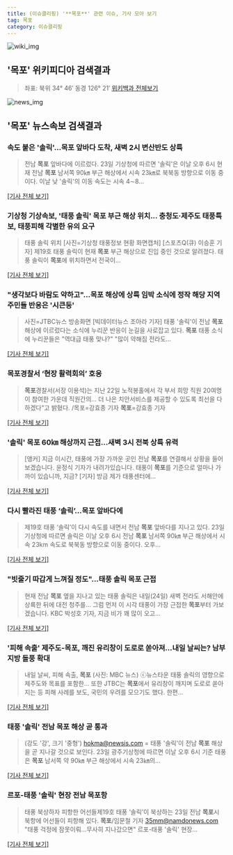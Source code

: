 ```yaml
---
title: (이슈클리핑) '**목포**' 관련 이슈, 기사 모아 보기
tag: 목포
category: 이슈클리핑
---
```

![wiki_img](https://user-images.githubusercontent.com/42597476/44503234-41136a80-a6d0-11e8-9071-6fc6418eafe4.png)
## **'**목포**'** 위키피디아 검색결과
>좌표: 북위 34° 46′ 동경 126° 21′
<a href="https://ko.wikipedia.org/wiki/목포" target="_blank">위키백과 전체보기</a>

![news_img](https://user-images.githubusercontent.com/42597476/44507050-1206f400-a6e4-11e8-8d98-7ffbfebb353f.png)

## **'**목포**'** 뉴스속보 검색결과
### 속도 붙은 '솔릭'…**목포** 앞바다 도착, 새벽 2시 변산반도 상륙

>전남 **목포** 앞바다에 이르렀다. 23일 기상청에 따르면 '솔릭'은 이날 오후 6시 현재 전남 **목포** 남서쪽 90㎞ 부근 해상에서 시속 23㎞로 북북동 방향으로 이동 중이다. 이날 낮 '솔릭'의 이동 속도는 시속 4∼8...

[[기사 전체 보기]](http://app.yonhapnews.co.kr/YNA/Basic/SNS/r.aspx?c=AKR20180823169100004&did=1195m)

### 기상청 기상속보, '태풍 솔릭' **목포** 부근 해상 위치... 충청도·제주도 태풍특보, 태풍피해 각별한 유의 요구

>태풍 솔릭 위치 [사진=기상청 태풍정보 현황 화면캡처] [스포츠Q(큐) 이승훈 기자] 제19호 태풍 솔릭이 현재 **목포** 부근 해상으로 진입 중인 것으로 알려졌다.  태풍 솔릭이 **목포**에 위치하면서 전국이...

[[기사 전체 보기]](http://www.sportsq.co.kr/news/articleView.html?idxno=299834)

### "생각보다 바람도 약하고"...**목포** 해상에 상륙 임박 소식에 정작 해당 지역 주민들 반응은 '시큰둥'

>사진=JTBC뉴스 방송화면 [빅데이터뉴스 조아라 기자] 태풍 '솔릭'이 전남 **목포** 해상에 이르렀다는 소식에 누리꾼 반응이 눈길을 사로잡고 있다. **목포** 태풍 소식에 누리꾼들은 "역대급 태풍 맞나?" "많이 약해짐 전라도...

[[기사 전체 보기]](http://www.thebigdata.co.kr/view.php?ud=201808232014115895c2f6b121bc_23)

### **목포**경찰서 ‘현장 활력회의’ 호응

>**목포**경찰서(서장 이용석)는 지난 22일 노적봉홀에서 각 부서 희망 직원 20여명이 참여한 가운데 직원간의... 더 나은 치안서비스를 제공할 수 있도록 최선을 다하겠다”고 밝혔다. /목포=강효종 기자 **목포**=강효종 기자

[[기사 전체 보기]](http://www.kjdaily.com/read.php3?aid=1535017831446653062)

### '솔릭' **목포** 60㎞ 해상까지 근접…새벽 3시 전북 상륙 유력

>[앵커] 지금 이시간, 태풍에 가장 가까운 곳인 전남 **목포**를 연결해서 상황을 들어보겠습니다. 윤정식 기자가 내려가있습니다. 태풍이 **목포**를 기준으로 얼마나 가까이 있습니까, 지금? [기자] 방금 제가 태풍센터에...

[[기사 전체 보기]](http://news.jtbc.joins.com/html/397/NB11685397.html)

### 다시 빨라진 태풍 ‘솔릭’…**목포** 앞바다에

>제19호 태풍 ‘솔릭’이 다시 속도를 내면서 전남 **목포** 앞바다를 지나고 있다. 23일 기상청에 따르면 솔릭은 이날 오후 6시 전남 **목포** 남서쪽 90㎞ 부근 해상에서 시속 23km 속도로 북북동 방향으로 이동 중이다. 오후...

[[기사 전체 보기]](http://www.kukinews.com/news/article.html?no=579047)

### "빗줄기 따갑게 느껴질 정도"…태풍 솔릭 **목포** 근접

>현재 전남 **목포** 옆을 지나고 있는 태풍 솔릭은 내일(24일) 새벽 전라도 서해안에 상륙한 뒤에 대전 청주를... 그럼 먼저 이 시각 태풍이 가장 근접한 **목포**부터 가보겠습니다. KBC 박성호 기자, 지금 비가 꽤 많이 오고...

[[기사 전체 보기]](https://news.sbs.co.kr/news/endPage.do?news_id=N1004903232&plink=ORI&cooper=NAVER)

### '피해 속출' 제주도-**목포**, 깨진 유리창이 도로로 쏟아져…내일 날씨는? 남부 지방 돌풍 확대

>내일 날씨, 피해 속출, **목포** (사진: MBC 뉴스) ⓒ뉴스타운 태풍 솔릭의 영향으로 제주도와 목표를 포함한... 또한 JTBC는 **목포**에서 유리창이 깨지며 도로로 쏟아지는 등 피해 사례를 보도, 국민의 우려를 모으기도 했다. 한편...

[[기사 전체 보기]](http://www.newstown.co.kr/news/articleView.html?idxno=337735)

### 태풍 '솔릭' 전남 **목포** 해상 곧 통과

>(강도 '강', 크기 '중형') hokma@newsis.com = 태풍 '솔릭'이 전남 **목포** 해상을 곧 지나갈 것으로 보인다. 23일 광주기상청에 따르면 이날 오후 6시 기준 태풍은 **목포** 남서쪽 약 90㎞ 부근 해상에서 시속 23㎞의...

[[기사 전체 보기]](http://www.newsis.com/view/?id=NISX20180823_0000398796&cID=10809&pID=10800)

### 르포-태풍 '솔릭' 현장 전남 **목포**항

>태풍 북상하자 피항한 어선들제19호 태풍 ‘솔릭’이 북상하는 23일 전남 **목포**시 북항에 어선들이 피항해 있다. **목포**/임문철 기자 35mm@namdonews.com "태풍 걱정에 잠못이뤄…무사히 지나갔으면" 르포-태풍 '솔릭' 현장...

[[기사 전체 보기]](http://www.namdonews.com/news/articleView.html?idxno=487453)


